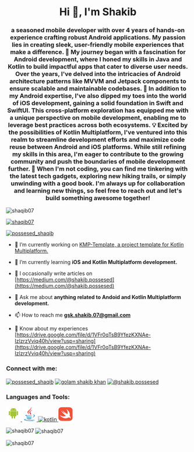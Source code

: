 <h1 align="center">Hi 👋, I'm Shakib</h1>
<h3 align="center">a seasoned mobile developer with over 4 years of hands-on experience crafting robust Android applications. My passion lies in creating sleek, user-friendly mobile experiences that make a difference. 📱 My journey began with a fascination for Android development, where I honed my skills in Java and Kotlin to build impactful apps that cater to diverse user needs. Over the years, I've delved into the intricacies of Android architecture patterns like MVVM and Jetpack components to ensure scalable and maintainable codebases. 🍏 In addition to my Android expertise, I've also dipped my toes into the world of iOS development, gaining a solid foundation in Swift and SwiftUI. This cross-platform exploration has equipped me with a unique perspective on mobile development, enabling me to leverage best practices across both ecosystems. 💡 Excited by the possibilities of Kotlin Multiplatform, I've ventured into this realm to streamline development efforts and maximize code reuse between Android and iOS platforms. While still refining my skills in this area, I'm eager to contribute to the growing community and push the boundaries of mobile development further. 🔧 When I'm not coding, you can find me tinkering with the latest tech gadgets, exploring new hiking trails, or simply unwinding with a good book. I'm always up for collaboration and learning new things, so feel free to reach out and let's build something awesome together!</h3>

<p align="left"> <img src="https://komarev.com/ghpvc/?username=shaqib07&label=Profile%20views&color=0e75b6&style=flat" alt="shaqib07" /> </p>

<p align="left"> <a href="https://github.com/ryo-ma/github-profile-trophy"><img src="https://github-profile-trophy.vercel.app/?username=shaqib07" alt="shaqib07" /></a> </p>

<p align="left"> <a href="https://twitter.com/possesed_shaqib" target="blank"><img src="https://img.shields.io/twitter/follow/possesed_shaqib?logo=twitter&style=for-the-badge" alt="possesed_shaqib" /></a> </p>

- 🔭 I’m currently working on [KMP-Template, a project template for Kotlin Multiplatform.](https://github.com/monstar-lab-oss/KMP-Template)

- 🌱 I’m currently learning **iOS and Kotlin Multiplatform development.**

- 📝 I occasionally write articles on [https://medium.com/@shakib.possesed](https://medium.com/@shakib.possesed)

- 💬 Ask me about **anything related to Andoid and Kotlin Multiplatform development.**

- 📫 How to reach me **gsk.shakib.07@gmail.com**

- 📄 Know about my experiences [https://drive.google.com/file/d/1VFr0qTsB9YfezKXNAe-IzlzrzVviq40h/view?usp=sharing](https://drive.google.com/file/d/1VFr0qTsB9YfezKXNAe-IzlzrzVviq40h/view?usp=sharing)

<h3 align="left">Connect with me:</h3>
<p align="left">
<a href="https://twitter.com/possesed_shaqib" target="blank"><img align="center" src="https://raw.githubusercontent.com/rahuldkjain/github-profile-readme-generator/master/src/images/icons/Social/twitter.svg" alt="possesed_shaqib" height="30" width="40" /></a>
<a href="https://linkedin.com/in/golam shakib khan" target="blank"><img align="center" src="https://raw.githubusercontent.com/rahuldkjain/github-profile-readme-generator/master/src/images/icons/Social/linked-in-alt.svg" alt="golam shakib khan" height="30" width="40" /></a>
<a href="https://medium.com/@shakib.possesed" target="blank"><img align="center" src="https://raw.githubusercontent.com/rahuldkjain/github-profile-readme-generator/master/src/images/icons/Social/medium.svg" alt="@shakib.possesed" height="30" width="40" /></a>
</p>

<h3 align="left">Languages and Tools:</h3>
<p align="left"> <a href="https://developer.android.com" target="_blank" rel="noreferrer"> <img src="https://raw.githubusercontent.com/devicons/devicon/master/icons/android/android-original-wordmark.svg" alt="android" width="40" height="40"/> </a> <a href="https://www.java.com" target="_blank" rel="noreferrer"> <img src="https://raw.githubusercontent.com/devicons/devicon/master/icons/java/java-original.svg" alt="java" width="40" height="40"/> </a> <a href="https://kotlinlang.org" target="_blank" rel="noreferrer"> <img src="https://www.vectorlogo.zone/logos/kotlinlang/kotlinlang-icon.svg" alt="kotlin" width="40" height="40"/> </a> <a href="https://developer.apple.com/swift/" target="_blank" rel="noreferrer"> <img src="https://raw.githubusercontent.com/devicons/devicon/master/icons/swift/swift-original.svg" alt="swift" width="40" height="40"/> </a> </p>

<p><img align="left" src="https://github-readme-stats.vercel.app/api/top-langs?username=shaqib07&show_icons=true&locale=en&layout=compact" alt="shaqib07" /></p>

<p>&nbsp;<img align="center" src="https://github-readme-stats.vercel.app/api?username=shaqib07&show_icons=true&locale=en" alt="shaqib07" /></p>

<p><img align="center" src="https://github-readme-streak-stats.herokuapp.com/?user=shaqib07&" alt="shaqib07" /></p>
